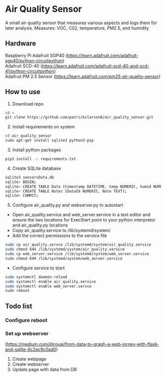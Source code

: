 # Air Quality Sensor

A small air quality sensor that measures various 
aspects and logs them for later analysis.
Measures: VOC, C02, temperature, PM2.5, and humidity

## Hardware

Raspberry Pi
Adafruit SGP40 (https://learn.adafruit.com/adafruit-sgp40/python-circuitpython)  
Adafruit SCD-40 (https://learn.adafruit.com/adafruit-scd-40-and-scd-41/python-circuitpython)  
Adafruit PM 2.5 Sensor (https://learn.adafruit.com/pm25-air-quality-sensor)  

## How to use

1. Download repo

~~~bash
cd ~
git clone https://github.com/patrickslarson8/air_quality_sensor.git
~~~

2. Install requirements on system

~~~bash
cd air_quality_sensor
sudo apt-get install sqlite3 python3-pip
~~~

3. Install python packages

~~~bash
pip3 install -r requirements.txt
~~~

4. Create SQLite database

~~~bash
sqlite3 sensorsData.db
sqlite> BEGIN;
sqlite> CREATE TABLE Data (timestamp DATETIME, temp NUMERIC, humid NUMERIC, carbon NUMERIC, voc NUMERIC, pm10 NUMERIC, pm25 NUMERIC);
sqlite> CREATE TABLE Notes (DataId NUMERIC, Note TEXT);
sqlite> COMMIT;
~~~

5. Configure air_quality.py and webserver.py to autostart

- Open air_quality.service and web_server.service in a text editor and ensure the two locations for ExecStart point to your python interpretor and air_quality.py locations
- Copy air_quality.service to /lib/systemd/system/
- Add the correct permissions to the service file

~~~bash
sudo cp air_quality.servce /lib/systemd/system/air_quality.service
sudo chmod 644 /lib/systemd/system/air_quality.service
sudo cp web_server.service /lib/systemd/system/web_server.service
sudo chmod 644 /lib/systemd/system/web_server.service
~~~

- Configure service to start

~~~bash
sudo systemctl daemon-reload
sudo systemctl enable air_quality.service
sudo systemctl enable web_server.servce
sudo reboot
~~~

## Todo list

### Configure reboot

### Set up webserver

(https://medium.com/@rovai/from-data-to-graph-a-web-jorney-with-flask-and-sqlite-6c2ec9c0ad0)  
1. Create webpage
2. Create webserver
3. Update page with data from DB

